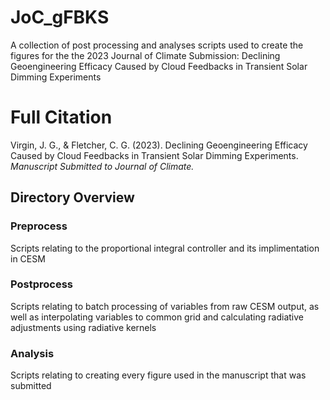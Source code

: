 # JoC_gFBKS
A collection of post processing and analyses scripts used to create the figures for the the 2023 Journal of Climate Submission: Declining Geoengineering Efficacy Caused by Cloud Feedbacks in Transient Solar Dimming Experiments

# Full Citation
Virgin, J. G., & Fletcher, C. G. (2023). Declining Geoengineering Efficacy Caused by Cloud Feedbacks in Transient Solar Dimming Experiments. <em>Manuscript Submitted to Journal of Climate.</em>

## Directory Overview

### Preprocess
Scripts relating to the proportional integral controller and its implimentation in CESM

### Postprocess
Scripts relating to batch processing of variables from raw CESM output, as well as interpolating variables to common grid and calculating radiative adjustments using radiative kernels

### Analysis 
Scripts relating to creating every figure used in the manuscript that was submitted